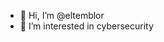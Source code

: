 - 👋 Hi, I’m @eltemblor
- 👀 I’m interested in cybersecurity

<!---
eltemblor/eltemblor is a ✨ special ✨ repository because its `README.md` (this file) appears on your GitHub profile.
You can click the Preview link to take a look at your changes.
--->
